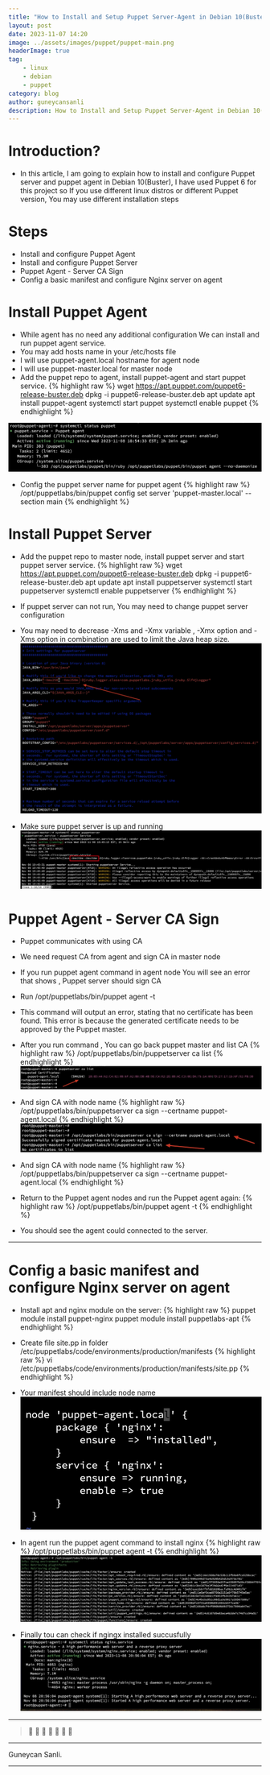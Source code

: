```yaml
---
title: "How to Install and Setup Puppet Server-Agent in Debian 10(Buster)"
layout: post
date: 2023-11-07 14:20
image: ../assets/images/puppet/puppet-main.png
headerImage: true
tag:
    - linux
    - debian
    - puppet
category: blog
author: guneycansanli
description: How to Install and Setup Puppet Server-Agent in Debian 10(Buster)
---
```


# Introduction?

-  In this article, I am going to explain how to install and configure Puppet server and puppet agent in Debian 10(Buster), I have used Puppet 6 for this project so If you use different linux distros or different Puppet version, You may use different installation steps

# Steps

- Install and configure Puppet Agent
- Install and configure Puppet Server
- Puppet Agent - Server CA Sign  
- Config a basic manifest and configure Nginx server on agent

# Install Puppet Agent

- While agent has no need any additional configuration We can install and run puppet agent service.
- You may add hosts name in your /etc/hosts file 
- I will use puppet-agent.local hostname for agent node
- I will use puppet-master.local for master node
- Add the puppet repo to agent, install puppet-agent and start puppet service.
{% highlight raw %}
wget https://apt.puppet.com/puppet6-release-buster.deb
dpkg -i puppet6-release-buster.deb
apt update
apt install puppet-agent
systemctl start puppet
systemctl enable puppet
{% endhighlight %}

![puppet][1]

- Config the puppet server name for puppet agent 
{% highlight raw %}
/opt/puppetlabs/bin/puppet config set server 'puppet-master.local' --section main
{% endhighlight %}

# Install Puppet Server

- Add the puppet repo to master node, install puppet server and start puppet server service.
{% highlight raw %}
wget https://apt.puppet.com/puppet6-release-buster.deb
dpkg -i puppet6-release-buster.deb
apt update
apt install puppetserver
systemctl start puppetserver
systemctl enable puppetserver
{% endhighlight %}

- If puppet server can not run, You may need to change puppet server configuration
- You may need to decrease -Xms and -Xmx variable , -Xmx option and -Xms option in combination are used to limit the Java heap size.
![puppet][2]

- Make sure puppet server is up and running
![puppet][3]


# Puppet Agent - Server CA Sign 

- Puppet communicates with using CA
- We need request CA from agent and sign CA in master node
- If you run puppet agent command in agent node You will see an error that shows , Puppet server should sign CA
- Run /opt/puppetlabs/bin/puppet agent -t
- This command will output an error, stating that no certificate has been found. This error is because the generated certificate needs to be approved by the Puppet master.
- After you run command , You can go back puppet master and list CA
{% highlight raw %}
/opt/puppetlabs/bin/puppetserver ca list
{% endhighlight %}
![puppet][4]

- And sign CA with node name
{% highlight raw %}
/opt/puppetlabs/bin/puppetserver ca sign --certname puppet-agent.local
{% endhighlight %}
![puppet][5]

- And sign CA with node name
{% highlight raw %}
/opt/puppetlabs/bin/puppetserver ca sign --certname puppet-agent.local
{% endhighlight %}


- Return to the Puppet agent nodes and run the Puppet agent again:
{% highlight raw %}
/opt/puppetlabs/bin/puppet agent -t
{% endhighlight %}
- You should see the agent could connected to the server.

---

# Config a basic manifest and configure Nginx server on agent

- Install apt and nginx module on the server:
{% highlight raw %}
puppet module install puppet-nginx
puppet module install puppetlabs-apt
{% endhighlight %}

- Create file site.pp in folder /etc/puppetlabs/code/environments/production/manifests
{% highlight raw %}
vi /etc/puppetlabs/code/environments/production/manifests/site.pp
{% endhighlight %}

- Your manifest should include node name
![puppet][6]


- In agent run the puppet agent command to install nginx
{% highlight raw %}
/opt/puppetlabs/bin/puppet agent -t
{% endhighlight %}
![puppet][7]

- Finally tou can check if ngingx installed succusfully
![puppet][8]

---

> :metal: :metal: :metal: :metal: :metal: :metal: :metal:

---

Guneycan Sanli.

---

[1]: ../assets/images/puppet/puppet-agent-1.jpg
[2]: ../assets/images/puppet/puppet-master-2.jpg
[3]: ../assets/images/puppet/puppet-master-srv.jpg
[4]: ../assets/images/puppet/puppet-master-ca.jpg
[5]: ../assets/images/puppet/puppet-master-ca-sign.jpg
[6]: ../assets/images/puppet/puppet-master-manifest.jpg
[7]: ../assets/images/puppet/puppet-agent-run.jpg
[8]: ../assets/images/puppet/puppet-agent-run-final.jpg